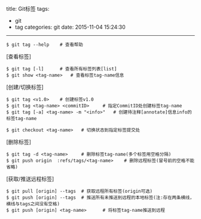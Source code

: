 title: Git标签
tags:
  - git
  - tag
categories: git
date: 2015-11-04 15:24:30
---
	$ git tag --help 	# 查看帮助

[查看标签]

	$ git tag [-l]		# 查看所有标签列表[list]
	$ git show <tag-name> 	# 查看标签tag-name信息

[创建/切换标签]

	$ git tag <v1.0> 	# 创建标签v1.0
	$ git tag <tag-name> <commitID> 	# 指定CommitID处创建标签tag-name
	$ git tag [-a] <tag-name> -m "<info>" 	# 创建待注释[annotate]信息info的标签tag-name

	$ git checkout <tag-name> 	# 切换状态到指定标签提交处

[删除标签]

	$ git tag -d <tag-name> 	# 删除标签tag-name(多个标签用空格分隔)
	$ git push origin  :refs/tags/<tag-name>	# 删除远程标签(冒号前的空格不能省略)

[获取/推送远程标签]

	$ git pull [origin] --tags 	# 获取远程所有标签(origin可选)
	$ git push [origin] --tags 	# 推送所有未推送到远程的本地标签(注:存在两条横线，横线与tags之间没有空格)
	$ git push [origin] <tag-name>		# 将标签tag-name推送到远程